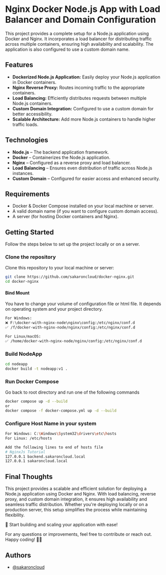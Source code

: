 # Nginx Docker Node.js App with Load Balancer and Domain Configuration

This project provides a complete setup for a Node.js application using Docker and Nginx. It incorporates a load balancer for distributing traffic across multiple containers, ensuring high availability and scalability. The application is also configured to use a custom domain name.

## Features

- **Dockerized Node.js Application:** Easily deploy your Node.js application in Docker containers.
- **Nginx Reverse Proxy:** Routes incoming traffic to the appropriate containers.
- **Load Balancing:** Efficiently distributes requests between multiple Node.js containers.
- **Custom Domain Integration:** Configured to use a custom domain for better accessibility.
- **Scalable Architecture:** Add more Node.js containers to handle higher traffic loads.

## Technologies

- **Node.js** – The backend application framework.
- **Docker** – Containerizes the Node.js application.
- **Nginx** – Configured as a reverse proxy and load balancer.
- **Load Balancing** – Ensures even distribution of traffic across Node.js instances.
- **Custom Domain** – Configured for easier access and enhanced security.

## Requirements

- Docker & Docker Compose installed on your local machine or server.
- A valid domain name (if you want to configure custom domain access).
- A server (for hosting Docker containers and Nginx).

## Getting Started

Follow the steps below to set up the project locally or on a server.

### Clone the repository

Clone this repository to your local machine or server:

```bash
git clone https://github.com/sakaroncloud/docker-nginx.git
cd docker-nginx
```

#### Bind Mount
You have to change your volume of configuration file or html file. It depends on operating system and your project directory. 
```bash
For Windows:
❌ F:\docker-with-nginx-node\nginx\config:/etc/nginx/conf.d
✅ /f/docker-with-nginx-node/nginx/config:/etc/nginx/conf.d

For Linux/macOS:
✅ /home/docker-with-nginx-node/nginx/config:/etc/nginx/conf.d
```

### Build NodeApp
```bash
cd nodeapp
docker build -t nodeapp:v1 .
```

### Run Docker Compose
Go back to root directory and run one of the following commands
```bash
docker compose up -d --build
or
docker compose -f docker-compose.yml up -d --build
```
### Configure Host Name in your system
```bash
For Windows: C:\Windows\System32\drivers\etc\hosts  
For Linux: /etc/hosts
```

```bash
Add the following lines to end of hosts file
# NginxJs Tutorial
127.0.0.1 backend.sakaroncloud.local
127.0.0.1 sakaroncloud.local
```

## Final Thoughts
This project provides a scalable and efficient solution for deploying a Node.js application using Docker and Nginx. With load balancing, reverse proxy, and custom domain integration, it ensures high availability and seamless traffic distribution. Whether you're deploying locally or on a production server, this setup simplifies the process while maintaining flexibility.

🚀 Start building and scaling your application with ease!

For any questions or improvements, feel free to contribute or reach out. Happy coding! 🎯🔥


## Authors

- [@sakaroncloud](https://www.github.com/sakaroncloud)
